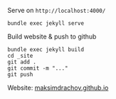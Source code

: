 Serve on `http://localhost:4000/`
```
bundle exec jekyll serve
```

Build website & push to github
```
bundle exec jekyll build
cd _site
git add .
git commit -m "..."
git push
```

Website:
[maksimdrachov.github.io](https://maksimdrachov.github.io/)
